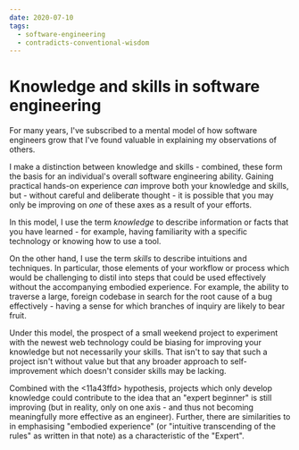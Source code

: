 ```yaml
---
date: 2020-07-10
tags:
  - software-engineering
  - contradicts-conventional-wisdom
---
```


# Knowledge and skills in software engineering
For many years, I've subscribed to a mental model of how software engineers grow that I've found
valuable in explaining my observations of others.

I make a distinction between knowledge and skills - combined, these form the basis for an
individual's overall software engineering ability. Gaining practical hands-on experience *can*
improve both your knowledge and skills, but - without careful and deliberate thought - it is
possible that you may only be improving on *one* of these axes as a result of your efforts.

In this model, I use the term *knowledge* to describe information or facts that you have learned -
for example, having familiarity with a specific technology or knowing how to use a tool.

On the other hand, I use the term *skills* to describe intuitions and techniques. In particular,
those elements of your workflow or process which would be challenging to distil into steps that
could be used effectively without the accompanying embodied experience. For example, the ability
to traverse a large, foreign codebase in search for the root cause of a bug effectively - having a
sense for which branches of inquiry are likely to bear fruit.

Under this model, the prospect of a small weekend project to experiment with the newest web
technology could be biasing for improving your knowledge but not necessarily your skills. That isn't
to say that such a project isn't without value but that any broader approach to self-improvement
which doesn't consider skills may be lacking.

Combined with the <11a43ffd> hypothesis, projects which only develop knowledge could contribute to
the idea that an "expert beginner" is still improving (but in reality, only on one axis - and thus
not becoming meaningfully more effective as an engineer). Further, there are similarities to
<f949e0c1> in emphasising "embodied experience" (or "intuitive transcending of the rules" as
written in that note) as a characteristic of the "Expert".
